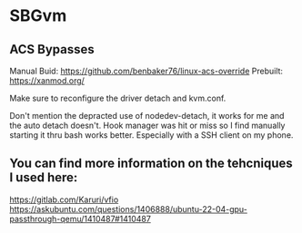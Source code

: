 # SBGvm

## ACS Bypasses
Manual Buid: https://github.com/benbaker76/linux-acs-override
Prebuilt: https://xanmod.org/

Make sure to reconfigure the driver detach and kvm.conf.

Don't mention the depracted use of nodedev-detach, it works for me and the auto detach doesn't.
Hook manager was hit or miss so I find manually starting it thru bash works better. Especially with a SSH client on my phone.

## You can find more information on the tehcniques I used here:
https://gitlab.com/Karuri/vfio
https://askubuntu.com/questions/1406888/ubuntu-22-04-gpu-passthrough-qemu/1410487#1410487
